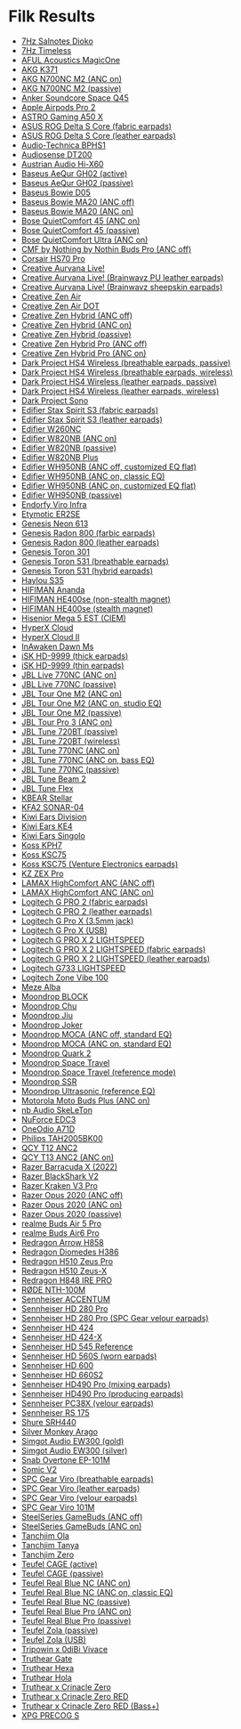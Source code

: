 # Filk Results

- [7Hz Salnotes Dioko](./in-ear/7Hz%20Salnotes%20Dioko)
- [7Hz Timeless](./in-ear/7Hz%20Timeless)
- [AFUL Acoustics MagicOne](./in-ear/AFUL%20Acoustics%20MagicOne)
- [AKG K371](./over-ear/AKG%20K371)
- [AKG N700NC M2 (ANC on)](./over-ear/AKG%20N700NC%20M2%20(ANC%20on))
- [AKG N700NC M2 (passive)](./over-ear/AKG%20N700NC%20M2%20(passive))
- [Anker Soundcore Space Q45](./over-ear/Anker%20Soundcore%20Space%20Q45)
- [Apple Airpods Pro 2](./in-ear/Apple%20Airpods%20Pro%202)
- [ASTRO Gaming A50 X](./over-ear/ASTRO%20Gaming%20A50%20X)
- [ASUS ROG Delta S Core (fabric earpads)](./over-ear/ASUS%20ROG%20Delta%20S%20Core%20(fabric%20earpads))
- [ASUS ROG Delta S Core (leather earpads)](./over-ear/ASUS%20ROG%20Delta%20S%20Core%20(leather%20earpads))
- [Audio-Technica BPHS1](./over-ear/Audio-Technica%20BPHS1)
- [Audiosense DT200](./in-ear/Audiosense%20DT200)
- [Austrian Audio Hi-X60](./over-ear/Austrian%20Audio%20Hi-X60)
- [Baseus AeQur GH02 (active)](./over-ear/Baseus%20AeQur%20GH02%20(active))
- [Baseus AeQur GH02 (passive)](./over-ear/Baseus%20AeQur%20GH02%20(passive))
- [Baseus Bowie D05](./over-ear/Baseus%20Bowie%20D05)
- [Baseus Bowie MA20 (ANC off)](./in-ear/Baseus%20Bowie%20MA20%20(ANC%20off))
- [Baseus Bowie MA20 (ANC on)](./in-ear/Baseus%20Bowie%20MA20%20(ANC%20on))
- [Bose QuietComfort 45 (ANC on)](./over-ear/Bose%20QuietComfort%2045%20(ANC%20on))
- [Bose QuietComfort 45 (passive)](./over-ear/Bose%20QuietComfort%2045%20(passive))
- [Bose QuietComfort Ultra (ANC on)](./over-ear/Bose%20QuietComfort%20Ultra%20(ANC%20on))
- [CMF by Nothing by Nothin Buds Pro (ANC off)](./in-ear/CMF%20by%20Nothing%20by%20Nothin%20Buds%20Pro%20(ANC%20off))
- [Corsair HS70 Pro](./over-ear/Corsair%20HS70%20Pro)
- [Creative Aurvana Live!](./over-ear/Creative%20Aurvana%20Live!)
- [Creative Aurvana Live! (Brainwavz PU leather earpads)](./over-ear/Creative%20Aurvana%20Live!%20(Brainwavz%20PU%20leather%20earpads))
- [Creative Aurvana Live! (Brainwavz sheepskin earpads)](./over-ear/Creative%20Aurvana%20Live!%20(Brainwavz%20sheepskin%20earpads))
- [Creative Zen Air](./in-ear/Creative%20Zen%20Air)
- [Creative Zen Air DOT](./in-ear/Creative%20Zen%20Air%20DOT)
- [Creative Zen Hybrid (ANC off)](./over-ear/Creative%20Zen%20Hybrid%20(ANC%20off))
- [Creative Zen Hybrid (ANC on)](./over-ear/Creative%20Zen%20Hybrid%20(ANC%20on))
- [Creative Zen Hybrid (passive)](./over-ear/Creative%20Zen%20Hybrid%20(passive))
- [Creative Zen Hybrid Pro (ANC off)](./over-ear/Creative%20Zen%20Hybrid%20Pro%20(ANC%20off))
- [Creative Zen Hybrid Pro (ANC on)](./over-ear/Creative%20Zen%20Hybrid%20Pro%20(ANC%20on))
- [Dark Project HS4 Wireless (breathable earpads, passive)](./over-ear/Dark%20Project%20HS4%20Wireless%20(breathable%20earpads,%20passive))
- [Dark Project HS4 Wireless (breathable earpads, wireless)](./over-ear/Dark%20Project%20HS4%20Wireless%20(breathable%20earpads,%20wireless))
- [Dark Project HS4 Wireless (leather earpads, passive)](./over-ear/Dark%20Project%20HS4%20Wireless%20(leather%20earpads,%20passive))
- [Dark Project HS4 Wireless (leather earpads, wireless)](./over-ear/Dark%20Project%20HS4%20Wireless%20(leather%20earpads,%20wireless))
- [Dark Project Sono](./over-ear/Dark%20Project%20Sono)
- [Edifier Stax Spirit S3 (fabric earpads)](./over-ear/Edifier%20Stax%20Spirit%20S3%20(fabric%20earpads))
- [Edifier Stax Spirit S3 (leather earpads)](./over-ear/Edifier%20Stax%20Spirit%20S3%20(leather%20earpads))
- [Edifier W260NC](./in-ear/Edifier%20W260NC)
- [Edifier W820NB (ANC on)](./over-ear/Edifier%20W820NB%20(ANC%20on))
- [Edifier W820NB (passive)](./over-ear/Edifier%20W820NB%20(passive))
- [Edifier W820NB Plus](./over-ear/Edifier%20W820NB%20Plus)
- [Edifier WH950NB (ANC off, customized EQ flat)](./over-ear/Edifier%20WH950NB%20(ANC%20off,%20customized%20EQ%20flat))
- [Edifier WH950NB (ANC on, classic EQ)](./over-ear/Edifier%20WH950NB%20(ANC%20on,%20classic%20EQ))
- [Edifier WH950NB (ANC on, customized EQ flat)](./over-ear/Edifier%20WH950NB%20(ANC%20on,%20customized%20EQ%20flat))
- [Edifier WH950NB (passive)](./over-ear/Edifier%20WH950NB%20(passive))
- [Endorfy Viro Infra](./over-ear/Endorfy%20Viro%20Infra)
- [Etymotic ER2SE](./in-ear/Etymotic%20ER2SE)
- [Genesis Neon 613](./over-ear/Genesis%20Neon%20613)
- [Genesis Radon 800 (farbic earpads)](./over-ear/Genesis%20Radon%20800%20(farbic%20earpads))
- [Genesis Radon 800 (leather earpads)](./over-ear/Genesis%20Radon%20800%20(leather%20earpads))
- [Genesis Toron 301](./over-ear/Genesis%20Toron%20301)
- [Genesis Toron 531 (breathable earpads)](./over-ear/Genesis%20Toron%20531%20(breathable%20earpads))
- [Genesis Toron 531 (hybrid earpads)](./over-ear/Genesis%20Toron%20531%20(hybrid%20earpads))
- [Haylou S35](./over-ear/Haylou%20S35)
- [HIFIMAN Ananda](./over-ear/HIFIMAN%20Ananda)
- [HIFIMAN HE400se (non-stealth magnet)](./over-ear/HIFIMAN%20HE400se%20(non-stealth%20magnet))
- [HIFIMAN HE400se (stealth magnet)](./over-ear/HIFIMAN%20HE400se%20(stealth%20magnet))
- [Hisenior Mega 5 EST (CIEM)](./in-ear/Hisenior%20Mega%205%20EST%20(CIEM))
- [HyperX Cloud](./over-ear/HyperX%20Cloud)
- [HyperX Cloud II](./over-ear/HyperX%20Cloud%20II)
- [InAwaken Dawn Ms](./in-ear/InAwaken%20Dawn%20Ms)
- [iSK HD-9999 (thick earpads)](./over-ear/iSK%20HD-9999%20(thick%20earpads))
- [iSK HD-9999 (thin earpads)](./over-ear/iSK%20HD-9999%20(thin%20earpads))
- [JBL Live 770NC (ANC on)](./over-ear/JBL%20Live%20770NC%20(ANC%20on))
- [JBL Live 770NC (passive)](./over-ear/JBL%20Live%20770NC%20(passive))
- [JBL Tour One M2 (ANC on)](./over-ear/JBL%20Tour%20One%20M2%20(ANC%20on))
- [JBL Tour One M2 (ANC on, studio EQ)](./over-ear/JBL%20Tour%20One%20M2%20(ANC%20on,%20studio%20EQ))
- [JBL Tour One M2 (passive)](./over-ear/JBL%20Tour%20One%20M2%20(passive))
- [JBL Tour Pro 3 (ANC on)](./in-ear/JBL%20Tour%20Pro%203%20(ANC%20on))
- [JBL Tune 720BT (passive)](./over-ear/JBL%20Tune%20720BT%20(passive))
- [JBL Tune 720BT (wireless)](./over-ear/JBL%20Tune%20720BT%20(wireless))
- [JBL Tune 770NC (ANC on)](./over-ear/JBL%20Tune%20770NC%20(ANC%20on))
- [JBL Tune 770NC (ANC on, bass EQ)](./over-ear/JBL%20Tune%20770NC%20(ANC%20on,%20bass%20EQ))
- [JBL Tune 770NC (passive)](./over-ear/JBL%20Tune%20770NC%20(passive))
- [JBL Tune Beam 2](./in-ear/JBL%20Tune%20Beam%202)
- [JBL Tune Flex](./in-ear/JBL%20Tune%20Flex)
- [KBEAR Stellar](./in-ear/KBEAR%20Stellar)
- [KFA2 SONAR-04](./over-ear/KFA2%20SONAR-04)
- [Kiwi Ears Division](./over-ear/Kiwi%20Ears%20Division)
- [Kiwi Ears KE4](./in-ear/Kiwi%20Ears%20KE4)
- [Kiwi Ears Singolo](./in-ear/Kiwi%20Ears%20Singolo)
- [Koss KPH7](./over-ear/Koss%20KPH7)
- [Koss KSC75](./over-ear/Koss%20KSC75)
- [Koss KSC75 (Venture Electronics earpads)](./over-ear/Koss%20KSC75%20(Venture%20Electronics%20earpads))
- [KZ ZEX Pro](./in-ear/KZ%20ZEX%20Pro)
- [LAMAX HighComfort ANC (ANC off)](./over-ear/LAMAX%20HighComfort%20ANC%20(ANC%20off))
- [LAMAX HighComfort ANC (ANC on)](./over-ear/LAMAX%20HighComfort%20ANC%20(ANC%20on))
- [Logitech G PRO 2 (fabric earpads)](./over-ear/Logitech%20G%20PRO%202%20(fabric%20earpads))
- [Logitech G PRO 2 (leather earpads)](./over-ear/Logitech%20G%20PRO%202%20(leather%20earpads))
- [Logitech G Pro X (3.5mm jack)](./over-ear/Logitech%20G%20Pro%20X%20(3.5mm%20jack))
- [Logitech G Pro X (USB)](./over-ear/Logitech%20G%20Pro%20X%20(USB))
- [Logitech G PRO X 2 LIGHTSPEED](./over-ear/Logitech%20G%20PRO%20X%202%20LIGHTSPEED)
- [Logitech G PRO X 2 LIGHTSPEED (fabric earpads)](./over-ear/Logitech%20G%20PRO%20X%202%20LIGHTSPEED%20(fabric%20earpads))
- [Logitech G PRO X 2 LIGHTSPEED (leather earpads)](./over-ear/Logitech%20G%20PRO%20X%202%20LIGHTSPEED%20(leather%20earpads))
- [Logitech G733 LIGHTSPEED](./over-ear/Logitech%20G733%20LIGHTSPEED)
- [Logitech Zone Vibe 100](./over-ear/Logitech%20Zone%20Vibe%20100)
- [Meze Alba](./in-ear/Meze%20Alba)
- [Moondrop BLOCK](./in-ear/Moondrop%20BLOCK)
- [Moondrop Chu](./in-ear/Moondrop%20Chu)
- [Moondrop Jiu](./in-ear/Moondrop%20Jiu)
- [Moondrop Joker](./over-ear/Moondrop%20Joker)
- [Moondrop MOCA (ANC off, standard EQ)](./in-ear/Moondrop%20MOCA%20(ANC%20off,%20standard%20EQ))
- [Moondrop MOCA (ANC on, standard EQ)](./in-ear/Moondrop%20MOCA%20(ANC%20on,%20standard%20EQ))
- [Moondrop Quark 2](./in-ear/Moondrop%20Quark%202)
- [Moondrop Space Travel](./in-ear/Moondrop%20Space%20Travel)
- [Moondrop Space Travel (reference mode)](./in-ear/Moondrop%20Space%20Travel%20(reference%20mode))
- [Moondrop SSR](./in-ear/Moondrop%20SSR)
- [Moondrop Ultrasonic (reference EQ)](./in-ear/Moondrop%20Ultrasonic%20(reference%20EQ))
- [Motorola Moto Buds Plus (ANC on)](./in-ear/Motorola%20Moto%20Buds%20Plus%20(ANC%20on))
- [nb Audio SkeLeTon](./in-ear/nb%20Audio%20SkeLeTon)
- [NuForce EDC3](./in-ear/NuForce%20EDC3)
- [OneOdio A71D](./over-ear/OneOdio%20A71D)
- [Philips TAH2005BK00](./over-ear/Philips%20TAH2005BK00)
- [QCY T12 ANC2](./in-ear/QCY%20T12%20ANC2)
- [QCY T13 ANC2 (ANC on)](./in-ear/QCY%20T13%20ANC2%20(ANC%20on))
- [Razer Barracuda X (2022)](./over-ear/Razer%20Barracuda%20X%20(2022))
- [Razer BlackShark V2](./over-ear/Razer%20BlackShark%20V2)
- [Razer Kraken V3 Pro](./over-ear/Razer%20Kraken%20V3%20Pro)
- [Razer Opus 2020 (ANC off)](./over-ear/Razer%20Opus%202020%20(ANC%20off))
- [Razer Opus 2020 (ANC on)](./over-ear/Razer%20Opus%202020%20(ANC%20on))
- [Razer Opus 2020 (passive)](./over-ear/Razer%20Opus%202020%20(passive))
- [realme Buds Air 5 Pro](./in-ear/realme%20Buds%20Air%205%20Pro)
- [realme Buds Air6 Pro](./in-ear/realme%20Buds%20Air6%20Pro)
- [Redragon Arrow H858](./over-ear/Redragon%20Arrow%20H858)
- [Redragon Diomedes H386](./over-ear/Redragon%20Diomedes%20H386)
- [Redragon H510 Zeus Pro](./over-ear/Redragon%20H510%20Zeus%20Pro)
- [Redragon H510 Zeus-X](./over-ear/Redragon%20H510%20Zeus-X)
- [Redragon H848 IRE PRO](./over-ear/Redragon%20H848%20IRE%20PRO)
- [RØDE NTH-100M](./over-ear/R%C3%98DE%20NTH-100M)
- [Sennheiser ACCENTUM](./over-ear/Sennheiser%20ACCENTUM)
- [Sennheiser HD 280 Pro](./over-ear/Sennheiser%20HD%20280%20Pro)
- [Sennheiser HD 280 Pro (SPC Gear velour earpads)](./over-ear/Sennheiser%20HD%20280%20Pro%20(SPC%20Gear%20velour%20earpads))
- [Sennheiser HD 424](./over-ear/Sennheiser%20HD%20424)
- [Sennheiser HD 424-X](./over-ear/Sennheiser%20HD%20424-X)
- [Sennheiser HD 545 Reference](./over-ear/Sennheiser%20HD%20545%20Reference)
- [Sennheiser HD 560S (worn earpads)](./over-ear/Sennheiser%20HD%20560S%20(worn%20earpads))
- [Sennheiser HD 600](./over-ear/Sennheiser%20HD%20600)
- [Sennheiser HD 660S2](./over-ear/Sennheiser%20HD%20660S2)
- [Sennheiser HD490 Pro (mixing earpads)](./over-ear/Sennheiser%20HD490%20Pro%20(mixing%20earpads))
- [Sennheiser HD490 Pro (producing earpads)](./over-ear/Sennheiser%20HD490%20Pro%20(producing%20earpads))
- [Sennheiser PC38X (velour earpads)](./over-ear/Sennheiser%20PC38X%20(velour%20earpads))
- [Sennheiser RS 175](./over-ear/Sennheiser%20RS%20175)
- [Shure SRH440](./over-ear/Shure%20SRH440)
- [Silver Monkey Arago](./over-ear/Silver%20Monkey%20Arago)
- [Simgot Audio EW300 (gold)](./in-ear/Simgot%20Audio%20EW300%20(gold))
- [Simgot Audio EW300 (silver)](./in-ear/Simgot%20Audio%20EW300%20(silver))
- [Snab Overtone EP-101M](./in-ear/Snab%20Overtone%20EP-101M)
- [Somic V2](./over-ear/Somic%20V2)
- [SPC Gear Viro (breathable earpads)](./over-ear/SPC%20Gear%20Viro%20(breathable%20earpads))
- [SPC Gear Viro (leather earpads)](./over-ear/SPC%20Gear%20Viro%20(leather%20earpads))
- [SPC Gear Viro (velour earpads)](./over-ear/SPC%20Gear%20Viro%20(velour%20earpads))
- [SPC Gear Viro 101M](./in-ear/SPC%20Gear%20Viro%20101M)
- [SteelSeries GameBuds (ANC off)](./in-ear/SteelSeries%20GameBuds%20(ANC%20off))
- [SteelSeries GameBuds (ANC on)](./in-ear/SteelSeries%20GameBuds%20(ANC%20on))
- [Tanchjim Ola](./in-ear/Tanchjim%20Ola)
- [Tanchjim Tanya](./in-ear/Tanchjim%20Tanya)
- [Tanchjim Zero](./in-ear/Tanchjim%20Zero)
- [Teufel CAGE (active)](./over-ear/Teufel%20CAGE%20(active))
- [Teufel CAGE (passive)](./over-ear/Teufel%20CAGE%20(passive))
- [Teufel Real Blue NC (ANC on)](./over-ear/Teufel%20Real%20Blue%20NC%20(ANC%20on))
- [Teufel Real Blue NC (ANC on, classic EQ)](./over-ear/Teufel%20Real%20Blue%20NC%20(ANC%20on,%20classic%20EQ))
- [Teufel Real Blue NC (passive)](./over-ear/Teufel%20Real%20Blue%20NC%20(passive))
- [Teufel Real Blue Pro (ANC on)](./over-ear/Teufel%20Real%20Blue%20Pro%20(ANC%20on))
- [Teufel Real Blue Pro (passive)](./over-ear/Teufel%20Real%20Blue%20Pro%20(passive))
- [Teufel Zola (passive)](./over-ear/Teufel%20Zola%20(passive))
- [Teufel Zola (USB)](./over-ear/Teufel%20Zola%20(USB))
- [Tripowin x 0diBi Vivace](./in-ear/Tripowin%20x%200diBi%20Vivace)
- [Truthear Gate](./in-ear/Truthear%20Gate)
- [Truthear Hexa](./in-ear/Truthear%20Hexa)
- [Truthear Hola](./in-ear/Truthear%20Hola)
- [Truthear x Crinacle Zero](./in-ear/Truthear%20x%20Crinacle%20Zero)
- [Truthear x Crinacle Zero RED](./in-ear/Truthear%20x%20Crinacle%20Zero%20RED)
- [Truthear x Crinacle Zero RED (Bass+)](./in-ear/Truthear%20x%20Crinacle%20Zero%20RED%20(Bass+))
- [XPG PRECOG S](./over-ear/XPG%20PRECOG%20S)
